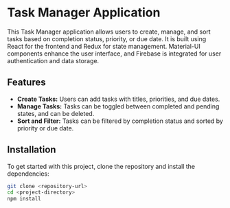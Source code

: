 # Task Manager Application

This Task Manager application allows users to create, manage, and sort tasks based on completion status, priority, or due date. It is built using React for the frontend and Redux for state management. Material-UI components enhance the user interface, and Firebase is integrated for user authentication and data storage.

## Features

- **Create Tasks:** Users can add tasks with titles, priorities, and due dates.
- **Manage Tasks:** Tasks can be toggled between completed and pending states, and can be deleted.
- **Sort and Filter:** Tasks can be filtered by completion status and sorted by priority or due date.

## Installation

To get started with this project, clone the repository and install the dependencies:

```bash
git clone <repository-url>
cd <project-directory>
npm install
